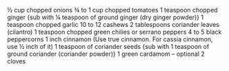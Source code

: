 ½ cup chopped onions
¾ to 1 cup chopped tomatoes
1 teaspoon chopped ginger {sub with ¼ teaspoon of ground ginger (dry ginger powder)}
1 teaspoon chopped garlic 
10 to 12 cashews
2 tablespoons coriander leaves (cilantro)
1 teaspoon chopped green chilies or serrano peppers
4 to 5 black peppercorns
1 inch cinnamon (Use true cinnamon. For cassia cinnamon, use ½ inch of it)
1 teaspoon of coriander seeds {sub with 1 teaspoon of ground coriander (coriander powder)}
1 green cardamom – optional
2 cloves